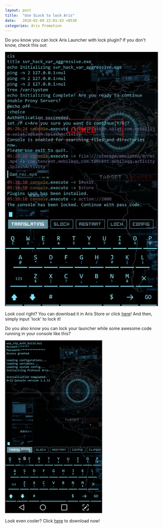 ```yaml
---
layout: post
title:  "Use SLock to lock Aris"
date:   2018-02-09 22:01:43 +0530
categories: Aris Promotion
---
```


Do you know you can lock Aris Launcher with lock plugin? If you don't know, check this out:

![lock](/assets/screenshot_lock.jpg)

Look cool right? You can download it in Aris Store or click [here](aris://pipe?id=2008)! And then, simply input 'lock' to lock it!

Do you also know you can lock your launcher while some awesome code running in your console like this?

![lock](/assets/screenshot_slock.gif)

Look even cooler? Click [here](aris://pipe?id=2033) to download now!